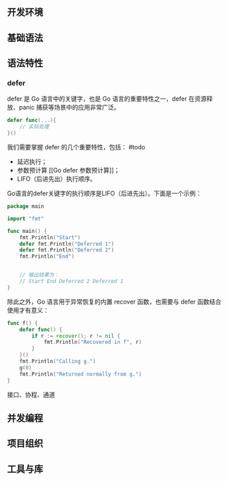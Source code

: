 ## 开发环境
## 基础语法
## 语法特性

### defer
defer 是 Go 语言中的关键字，也是 Go 语言的重要特性之一，defer 在资源释放、panic 捕获等场景中的应用非常广泛。

```go
defer func(...){
	// 实际处理
}()
```

我们需要掌握 defer 的几个重要特性，包括：
#todo
- 延迟执行；
- 参数预计算 [[Go defer 参数预计算]]；
- LIFO（后进先出）执行顺序。

Go语言的defer关键字的执行顺序是LIFO（后进先出）。下面是一个示例：

```go
package main

import "fmt"

func main() {
	fmt.Println("Start")
	defer fmt.Println("Deferred 1")
	defer fmt.Println("Deferred 2")
	fmt.Println("End")


	// 输出结果为：
	// Start End Deferred 2 Deferred 1
}
```

除此之外，Go 语言用于异常恢复的内置 recover 函数，也需要与 defer 函数结合使用才有意义：
```go
func f() {
    defer func() {
        if r := recover(); r != nil {
            fmt.Println("Recovered in f", r)
        }
    }()
    fmt.Println("Calling g.")
    g(0)
    fmt.Println("Returned normally from g.")
}
```

接口、协程、通道


## 并发编程
## 项目组织
## 工具与库